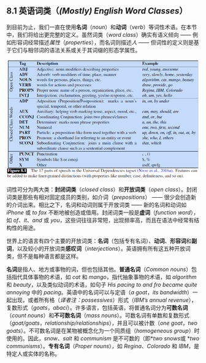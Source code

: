 ## 8.1 英语词类（*(Mostly) English Word Classes*）

到目前为止，我们一直在使用**名词**（*noun*）和**动词**（*verb*）等词性术语。在本节中，我们将给出更完整的定义。虽然词类（*word class*）确实有语义倾向 —— 例如形容词经常描述*属性*（*properties*），而名词则描述*人* —— 但词性的定义则是基于它们与相邻词的语法关系或关于其词缀的形态学属性。

![图 8.1](assets/fig8.1.png)

词性可分为两大类：**封闭词类**（*closed class*）和**开放词类**（*open class*）。封闭词类是那些有相对固定成员的类别，如介词（*prepositions*） —— 很少会创造新的介词出来。相比之下，名词和动词则属于开放词类 —— 新的名词和动词如 *iPhone* 或 *to fax* 不断地被创造或借用。封闭词类一般是**虚词**（*function word*），如 *of*、*it*、*and* 或 *you*，这些词往往非常短，出现频率高，而且在语法中经常有结构性的用途。

世界上的语言有四个主要的开放词类：**名词**（包括专有名词）、**动词**、**形容词**和**副词**，以及较小的开放词类**感叹词**（*interjections*）。英语拥有所有这五种开放词类，但不是每种语言都是这样。

**名词**是指人、地方或事物的词，但也包括其他。**普通名词**（*Common nouns*）包括指代具体事物的术语，如 *cat* 和 *mango*，指代抽象事物的术语，如 *algorithm* 和 *beauty*，以及类似动词的术语，如句子 *His pacing to and fro became quite annoying* 中的 *pacing*。英语中的名词可以与定语（*a goat*，*its bandwidth*）一起出现，或者所有格（*译者注：possessives*）形式（*IBM’s annual revenue*），复数形式（*goats*，*abaci*）。许多语言，包括英语，将普通名词分为**可数名词**（*count nouns*）和**不可数名词**（*mass nouns*）。可数名词有单数和复数形式（*goat/goats*，*relationship/relationships*），并且可以被计数（*one goat*，*two goats*）。不可数名词是在某物被概念化为一个同质组（*homogeneous group*）时使用的。因此，*snow*、*salt* 和 *communism* 是不可数的（即\**two snows*或 \**two communisms*）。**专有名词**（*Proper nouns*），如 *Regina*、*Colorado* 和 *IBM*，是特定人或实体的名称。
